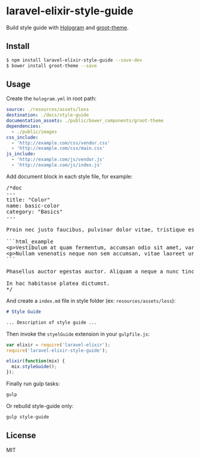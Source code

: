 # laravel-elixir-style-guide

Build style guide with [Hologram](https://github.com/trulia/hologram) and [groot-theme](https://github.com/jaceju/groot-theme).

## Install

```sh
$ npm install laravel-elixir-style-guide --save-dev
$ bower install groot-theme --save
```

## Usage

Create the `hologram.yml` in root path:

```yaml
source: ./resources/assets/less
destination: ./docs/style-guide
documentation_assets: ./public/bower_components/groot-theme
dependencies:
  - ./public/images
css_include:
  - 'http://example.com/css/vendor.css'
  - 'http://example.com/css/main.css'
js_include:
  - 'http://example.com/js/vendor.js'
  - 'http://example.com/js/index.js'
```

Add document block in each style file, for example:

<pre lang="less">
/*doc
---
title: "Color"
name: basic-color
category: "Basics"
---

Proin nec justo faucibus, pulvinar dolor vitae, tristique est.

```html_example
&lt;p&gt;Vestibulum at quam fermentum, accumsan odio sit amet, varius justo.&lt;/p&gt;
&lt;p&gt;Nullam venenatis neque non sem accumsan, vitae laoreet urna condimentum.&lt;/p&gt;
```

Phasellus auctor egestas auctor. Aliquam a neque a nunc tincidunt sodales sit amet a sapien.

In hac habitasse platea dictumst.
*/
</pre>

And create a `index.md` file in style folder (ex: `resources/assets/less`):

```md
# Style Guide

... Description of style guide ...
```

Then invoke the `styelGuide` extension in your `gulpfile.js`:

```javascript
var elixir = require('laravel-elixir');
require('laravel-elixir-style-guide');

elixir(function(mix) {
  mix.styleGuide();
});
```

Finally run gulp tasks:

```bash
gulp
```

Or rebuild style-guide only:

```bash
gulp style-guide
```

## License

MIT
